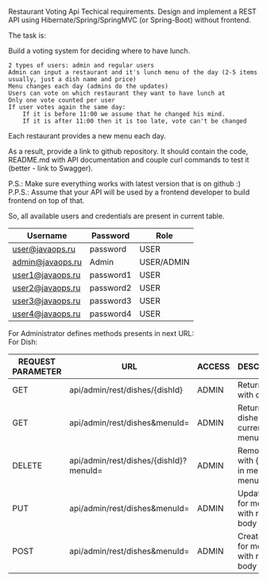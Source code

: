 Restaurant Voting Api
Techical requirements.
Design and implement a REST API using Hibernate/Spring/SpringMVC (or Spring-Boot) without frontend.

The task is:

Build a voting system for deciding where to have lunch.

    2 types of users: admin and regular users
    Admin can input a restaurant and it's lunch menu of the day (2-5 items usually, just a dish name and price)
    Menu changes each day (admins do the updates)
    Users can vote on which restaurant they want to have lunch at
    Only one vote counted per user
    If user votes again the same day:
        If it is before 11:00 we assume that he changed his mind.
        If it is after 11:00 then it is too late, vote can't be changed

Each restaurant provides a new menu each day.

As a result, provide a link to github repository. It should contain the code, README.md with API documentation and couple curl commands to test it (better - link to Swagger).

P.S.: Make sure everything works with latest version that is on github :)
P.P.S.: Assume that your API will be used by a frontend developer to build frontend on top of that.

So, all available users and credentials are present in current table.

| Username         | Password  | Role       |
|------------------|-----------|------------|
| user@javaops.ru  | password  | USER       |
| admin@javaops.ru | Admin     | USER/ADMIN |
| user1@javaops.ru | password1 | USER       |
| user2@javaops.ru | password2 | USER       |
| user3@javaops.ru | password3 | USER       |
| user4@javaops.ru | password4 | USER       |

For Administrator defines methods presents in next URL:\
For Dish:

| REQUEST PARAMETER         | URL  | ACCESS       | DESCRIPTION|
|------------------|-----------|------------|------------|
| GET | api/admin/rest/dishes/{dishId}  | ADMIN       | Return dish with current id
| GET | api/admin/rest/dishes&menuId=     | ADMIN | Return list of dishes with current menuId
| DELETE | api/admin/rest/dishes/{dishId}?menuId= | ADMIN       | Remove dish with {dishId} in menu with menuId
| PUT | api/admin/rest/dishes&menuId= | ADMIN       | Update dish for menuId with request body
| POST | api/admin/rest/dishes&menuId= | ADMIN       |Create dish for menuId with request body
